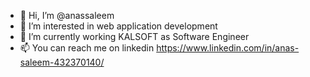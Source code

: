 - 👋 Hi, I’m @anassaleem
- 👀 I’m interested in web application development
- 🌱 I’m currently working KALSOFT as Software Engineer
- 📫 You can reach me on linkedin https://www.linkedin.com/in/anas-saleem-432370140/

<!---
anassaleem/anassaleem is a ✨ special ✨ repository because its `README.md` (this file) appears on your GitHub profile.
You can click the Preview link to take a look at your changes.
--->
